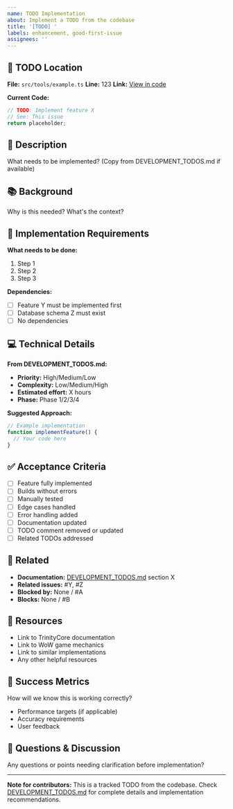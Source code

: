 ```yaml
---
name: TODO Implementation
about: Implement a TODO from the codebase
title: '[TODO] '
labels: enhancement, good-first-issue
assignees: ''
---
```


## 📍 TODO Location
**File:** `src/tools/example.ts`
**Line:** 123
**Link:** [View in code](https://github.com/YOUR_USERNAME/trinitycore-mcp/blob/master/src/tools/example.ts#L123)

**Current Code:**
```typescript
// TODO: Implement feature X
// See: This issue
return placeholder;
```

## 📝 Description
What needs to be implemented? (Copy from DEVELOPMENT_TODOS.md if available)

## 📚 Background
Why is this needed? What's the context?

## 🔧 Implementation Requirements
**What needs to be done:**
1. Step 1
2. Step 2
3. Step 3

**Dependencies:**
- [ ] Feature Y must be implemented first
- [ ] Database schema Z must exist
- [ ] No dependencies

## 💻 Technical Details
**From DEVELOPMENT_TODOS.md:**
- **Priority:** High/Medium/Low
- **Complexity:** Low/Medium/High
- **Estimated effort:** X hours
- **Phase:** Phase 1/2/3/4

**Suggested Approach:**
```typescript
// Example implementation
function implementFeature() {
  // Your code here
}
```

## ✅ Acceptance Criteria
- [ ] Feature fully implemented
- [ ] Builds without errors
- [ ] Manually tested
- [ ] Edge cases handled
- [ ] Error handling added
- [ ] Documentation updated
- [ ] TODO comment removed or updated
- [ ] Related TODOs addressed

## 🔗 Related
- **Documentation:** [DEVELOPMENT_TODOS.md](../DEVELOPMENT_TODOS.md) section X
- **Related issues:** #Y, #Z
- **Blocked by:** None / #A
- **Blocks:** None / #B

## 📖 Resources
- Link to TrinityCore documentation
- Link to WoW game mechanics
- Link to similar implementations
- Any other helpful resources

## 🎯 Success Metrics
How will we know this is working correctly?
- Performance targets (if applicable)
- Accuracy requirements
- User feedback

## 💬 Questions & Discussion
Any questions or points needing clarification before implementation?

---

**Note for contributors:** This is a tracked TODO from the codebase. Check [DEVELOPMENT_TODOS.md](../DEVELOPMENT_TODOS.md) for complete details and implementation recommendations.
